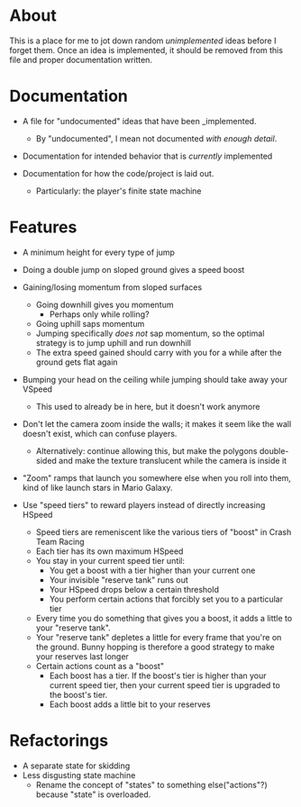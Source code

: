 # About
This is a place for me to jot down random _unimplemented_ ideas before I forget
them.  Once an idea is implemented, it should be removed from this file and
proper documentation written.

# Documentation
* A file for "undocumented" ideas that have been _implemented.
    * By "undocumented", I mean not documented _with enough detail_.

* Documentation for intended behavior that is _currently_ implemented

* Documentation for how the code/project is laid out.
    * Particularly: the player's finite state machine

# Features
* A minimum height for every type of jump
* Doing a double jump on sloped ground gives a speed boost
* Gaining/losing momentum from sloped surfaces
    * Going downhill gives you momentum
        * Perhaps only while rolling?
    * Going uphill saps momentum
    * Jumping specifically _does not_ sap momentum, so the optimal strategy
        is to jump uphill and run downhill
    * The extra speed gained should carry with you for a while after the ground
        gets flat again
    
* Bumping your head on the ceiling while jumping should take away your VSpeed
    * This used to already be in here, but it doesn't work anymore

* Don't let the camera zoom inside the walls; it makes it seem like the wall
    doesn't exist, which can confuse players.
    * Alternatively: continue allowing this, but make the polygons double-sided
        and make the texture translucent while the camera is inside it

* "Zoom" ramps that launch you somewhere else when you roll into them, kind of
    like launch stars in Mario Galaxy.

* Use "speed tiers" to reward players instead of directly increasing HSpeed
    * Speed tiers are remeniscent like the various tiers of "boost" in Crash Team Racing
    * Each tier has its own maximum HSpeed
    * You stay in your current speed tier until:
        * You get a boost with a tier higher than your current one
        * Your invisible "reserve tank" runs out
        * Your HSpeed drops below a certain threshold
        * You perform certain actions that forcibly set you to a particular
            tier
    * Every time you do something that gives you a boost, it adds a little to
        your "reserve tank".
    * Your "reserve tank" depletes a little for every frame that you're on the
        ground.  Bunny hopping is therefore a good strategy to make your
        reserves last longer
    * Certain actions count as a "boost"
        * Each boost has a tier.  If the boost's tier is higher than your
            current speed tier, then your current speed tier is upgraded to the
            boost's tier.
        * Each boost adds a little bit to your reserves

# Refactorings
* A separate state for skidding
* Less disgusting state machine
    * Rename the concept of "states" to something else("actions"?) because "state"
        is overloaded.